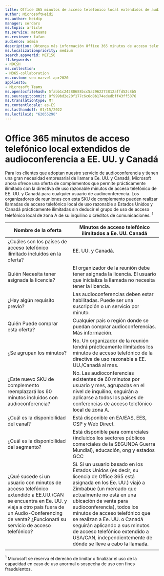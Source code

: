 ```yaml
---
title: Office 365 minutos de acceso telefónico local extendidos de audioconferencia a EE. UU. y Canadá
author: MicrosoftHeidi
ms.author: heidip
manager: serdars
ms.topic: article
ms.service: msteams
ms.reviewer: fafan
audience: admin
description: Obtenga más información Office 365 minutos de acceso telefónico extendidos de audioconferencia a EE. UU. y Canadá.
ms.localizationpriority: medium
search.appverid: MET150
f1.keywords:
- NOCSH
ms.collection:
- M365-collaboration
ms.custom: seo-marvel-apr2020
appliesto:
- Microsoft Teams
ms.openlocfilehash: 5fabb1c24280688bcc5a2962273812affd52c8b5
ms.sourcegitcommit: 8f999bd2e20f177c6c6d8b174ededbff43ff5076
ms.translationtype: MT
ms.contentlocale: es-ES
ms.lasthandoff: 01/15/2022
ms.locfileid: "62055290"
---
```

# <a name="office-365-audio-conferencing-extended-dial-out-minutes-to-us-and-canada"></a>Office 365 minutos de acceso telefónico local extendidos de audioconferencia a EE. UU. y Canadá

Para los clientes que adoptan nuestro servicio de audioconferencia y tienen una gran necesidad empresarial de llamar a Ee. UU. y Canadá, Microsoft ahora ofrece una oferta de complementos que permite prácticamente ilimitado con la directiva de uso razonable minutos de acceso telefónico de EE. UU. y Canadá para cualquier usuario de audioconferencia. Los organizadores de reuniones con esta SKU de complemento pueden realizar llamadas de acceso telefónico local de uso razonable a Estados Unidos y Canadá prácticamente ilimitadas sin deducir el grupo de uso de acceso telefónico local de zona A de su inquilino o créditos de comunicaciones. <sup>1</sup>

|Nombre de la oferta | Minutos de acceso telefónico ilimitados a Ee. UU. Canadá |
|-----|------|
| ¿Cuáles son los países de acceso telefónico ilimitado incluidos en la oferta?| EE. UU. y Canadá.|
| Quién Necesita tener asignada la licencia? | El organizador de la reunión debe tener asignada la licencia. El usuario que inicializa la llamada no necesita tener la licencia. |
| ¿Hay algún requisito previo? | Las audioconferencias deben estar habilitadas. Puede ser una suscripción o un servicio por minuto.|
| Quién Puede comprar esta oferta? | Cualquier país o región donde se puedan comprar audioconferencias. [Más información](country-and-region-availability-for-audio-conferencing-and-calling-plans/country-and-region-availability-for-audio-conferencing-and-calling-plans.md).|
| ¿Se agrupan los minutos?  |No. Un organizador de la reunión tendrá prácticamente ilimitados los minutos de acceso telefónico de la directiva de uso razonable a EE. UU./Canadá al mes. |
| ¿Este nuevo SKU de complemento reemplazará los 60 minutos incluidos con audioconferencia? | No. Las audioconferencias existentes de 60 minutos por usuario y mes, agrupadas en el nivel de inquilino, seguirán a aplicarse a todos los países de conferencias de acceso telefónico local de zona A.|
| ¿Cuál es la disponibilidad del canal?  | Está disponible en EA/EAS, EES, CSP y Web Direct.  |
| ¿Cuál es la disponibilidad del segmento? | Está disponible para comerciales (incluidos los sectores públicos comerciales de la SEGUNDA Guerra Mundial), educación, ong y estados GCC |
| ¿Qué sucede si un usuario con minutos de acceso telefónico extendido a EE.UU./CAN se encuentra en Ee. UU. y viaja a otro país fuera de un Audio-Conferencing de venta? ¿Funcionará su servicio de acceso telefónico? | Sí. Si un usuario basado en los Estados Unidos (es decir, su licencia de Office 365 está asignada en los Ee. UU.) viajó a Zimbabue (un mercado que actualmente no está en una ubicación de venta para audioconferencia), todos los minutos de acceso telefónico que se realizan a Ee. UU. o Canadá seguirán aplicando a sus minutos de acceso telefónico extendido a USA/CAN, independientemente de dónde se lleve a cabo la llamada. |
|||

<sup>1</sup> Microsoft se reserva el derecho de limitar o finalizar el uso de la capacidad en caso de uso anormal o sospecha de uso con fines fraudulentos.
